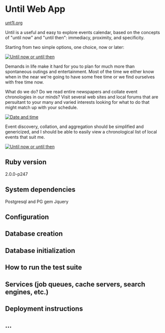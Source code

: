 # Until Web App

[unt1l.org](unt1l.org)

Until is a useful and easy to explore events calendar, based on the
concepts of "until now" and "until then": immediacy, proximity, and
specificity.

Starting from two simple options, one choice, now or later:

[![Until now or until then](https://raw.github.com/derekm/unt1l/master/mockup.png)](https://raw.github.com/derekm/unt1l/master/mockup.png)

Demands in life make it hard for you to plan for much more than spontaneous
outings and entertainment. Most of the time we either know when in the near
we're going to have some free time or we find ourselves with free time now.

What do we do? Do we read entire newspapers and collate event chronologies
in our minds? Visit several web sites and local forums that are persuitant
to your many and varied interests looking for what to do that might match
up with your schedule.

[![Date and time](https://raw.github.com/derekm/unt1l/master/unt1l.png)](https://raw.github.com/derekm/unt1l/master/unt1l.png)

Event discovery, collation, and aggregation should be simplified and
genericized, and I should be able to easily view a chronological list
of local events that suit me.

[![Until now or until then](https://raw.github.com/derekm/unt1l/master/unt1l_2.png)](https://raw.github.com/derekm/unt1l/master/unt1l_2.png)

## Ruby version
  2.0.0-p247

## System dependencies
  Postgresql and PG gem
  Jquery

## Configuration


## Database creation


## Database initialization


## How to run the test suite


## Services (job queues, cache servers, search engines, etc.)


## Deployment instructions


## ...



